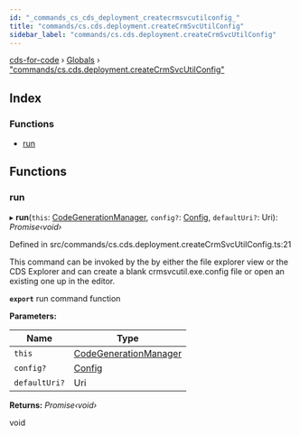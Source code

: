 ```yaml
---
id: "_commands_cs_cds_deployment_createcrmsvcutilconfig_"
title: "commands/cs.cds.deployment.createCrmSvcUtilConfig"
sidebar_label: "commands/cs.cds.deployment.createCrmSvcUtilConfig"
---
```


[cds-for-code](../index.md) › [Globals](../globals.md) › ["commands/cs.cds.deployment.createCrmSvcUtilConfig"](_commands_cs_cds_deployment_createcrmsvcutilconfig_.md)

## Index

### Functions

* [run](_commands_cs_cds_deployment_createcrmsvcutilconfig_.md#run)

## Functions

###  run

▸ **run**(`this`: [CodeGenerationManager](../classes/_components_codegeneration_codegenerationmanager_.codegenerationmanager.md), `config?`: [Config](../interfaces/_api_cds_webapi_cdswebapi_.cdswebapi.config.md), `defaultUri?`: Uri): *Promise‹void›*

Defined in src/commands/cs.cds.deployment.createCrmSvcUtilConfig.ts:21

This command can be invoked by the by either the file explorer view or the CDS Explorer
and can create a blank crmsvcutil.exe.config file or open an existing one up in the editor.

**`export`** run command function

**Parameters:**

Name | Type |
------ | ------ |
`this` | [CodeGenerationManager](../classes/_components_codegeneration_codegenerationmanager_.codegenerationmanager.md) |
`config?` | [Config](../interfaces/_api_cds_webapi_cdswebapi_.cdswebapi.config.md) |
`defaultUri?` | Uri |

**Returns:** *Promise‹void›*

void

